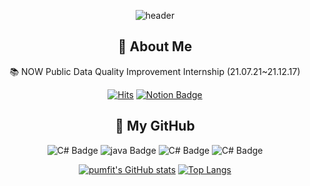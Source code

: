 <div align=center>
  
![header](https://capsule-render.vercel.app/api?type=Waving&rotate=358&fontAlignY=40&color=00a6ff&fontColor=fff&height=230&section=header&text=🚀&nbsp;Hello&nbsp;World&nbsp;!🌛&fontSize=50)

  <h2>
    🌠 About Me
</div>
<div align=center>
    📚 NOW Public Data Quality Improvement Internship (21.07.21~21.12.17)
</p>
  
  [![Hits](https://hits.seeyoufarm.com/api/count/incr/badge.svg?url=https%3A%2F%2Fgithub.com%2Fpumfit&count_bg=%2324FFC8&title_bg=%23218CFF&icon=nintendoswitch.svg&icon_color=%23E3FFFA&title=&nbsp;Hits&nbsp;&edge_flat=false)](https://hits.seeyoufarm.com)
  [![Notion Badge](https://img.shields.io/badge/-notion-1877f2?logo=notion&logoColor=23E3FFFA&link=https://placid-impulse-811.notion.site/About-Me-a6791093600b4bd1b77d9e3c40a9765a)](https://placid-impulse-811.notion.site/About-Me-a6791093600b4bd1b77d9e3c40a9765a)
  <h2>
  🌠 My GitHub
</div>
 <div align=center>
   
![C# Badge](https://img.shields.io/badge/-C＃-1877f2?logo=unity&logoColor=fff) ![java Badge](https://img.shields.io/badge/-java-1877f2?logo=android&logoColor=fff) ![C# Badge](https://img.shields.io/badge/C＋＋-00a6ff) ![C# Badge](https://img.shields.io/badge/MySQl-00a6ff) 

[![pumfit's GitHub stats](https://github-readme-stats.vercel.app/api?username=pumfit&&custom_title=🌏&nbsp;My&nbsp;Github&nbsp;World&bg_color=30,218cff,24ffc8&title_color=ffff&text_color=306391&show_icons=true)](https://github.com/pumfit/github-readme-stats)
[![Top Langs](https://github-readme-stats.vercel.app/api/top-langs/?username=pumfit&hide=javascript,html&bg_color=30,218cff,24ffc8&title_color=ffff&text_color=306391&custom_title=🐬&nbsp;My&nbsp;Languages)](https://github.com/pumfit/github-readme-stats)
